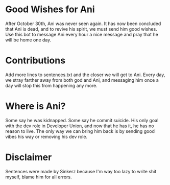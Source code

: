 # Good Wishes for Ani

After October 30th, Ani was never seen again. It has now been concluded that Ani is dead,
and to revive his spirit,  we must send him good wishes. Use this bot to message Ani 
every hour a nice message and pray that he will be home one day.

# Contributions

Add more lines to sentences.txt and the closer we will get to Ani. Every day, we stray
farther away from both god and Ani, and messaging him once a day will stop this from
happening any more.

# Where is Ani?

Some say he was kidnapped. Some say he commit suicide. His only goal with the dev role in
Developer Union, and now that he has it, he has no reason to live. The only way we can
bring him back is by sending good vibes his way or removing his dev role. 

# Disclaimer

Sentences were made by Sinkerz because I'm way too lazy to write shit myself, blame him for
all errors. 

